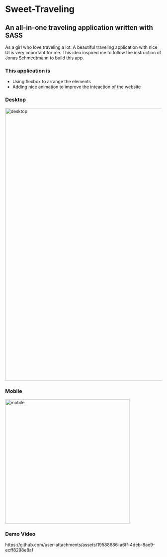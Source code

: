 # Sweet-Traveling
<h2>An all-in-one traveling application written with SASS</h2>
<p>As a girl who love traveling a lot. A beautiful traveling application with nice UI is very important for me. This idea inspired me to follow the instruction of Jonas Schmedtmann to build this app.</p>
<h3>This application is</h3>
<ul>

<li>Using flexbox to arrange the elements</li>
<li>Adding nice animation to improve the inteaction of the website</li>
</ul>
<h3>Desktop</h3>
<img width="877" alt="desktop" src="https://user-images.githubusercontent.com/105194783/186995112-1e66bf14-3e18-4c24-b3d0-d0bff6103bd0.png">
<h3>Mobile</h3>
<img width="400" alt="mobile" src="https://github.com/user-attachments/assets/7f8a80bc-6f77-4c23-a50b-4bf5f52b6e21">
<h3>Demo Video</h3>
https://github.com/user-attachments/assets/19588686-a6ff-4deb-8ae9-ecff8298e8af


